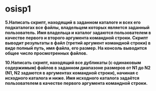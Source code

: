 # osisp1

**5.Написать скрипт, находящий в заданном каталоге и всех его подкаталогах все файлы, владельцем которых является заданный пользователь. Имя владельца и каталог задаются пользователем в качестве первого и второго аргумента командной строки. Скрипт выводит результаты в файл (третий аргумент командной строки) в виде полный путь, имя файла, его размер.  На консоль выводится общее число просмотренных файлов.**

**10.Написать скрипт, находящий все дубликаты (с одинаковым содержимым) файлов в заданном диапазоне размеров от N1 до N2 (N1, N2 задаются в аргументах командной строки), начиная с исходного каталога и ниже. Имя исходного каталога задаётся пользователем в качестве первого аргумента командной строки.**
